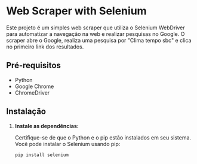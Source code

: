 # Web Scraper with Selenium

Este projeto é um simples web scraper que utiliza o Selenium WebDriver para automatizar a navegação na web e realizar pesquisas no Google. O scraper abre o Google, realiza uma pesquisa por "Clima tempo sbc" e clica no primeiro link dos resultados.

## Pré-requisitos

- Python
- Google Chrome
- ChromeDriver

## Instalação

1. **Instale as dependências:**

   Certifique-se de que o Python e o pip estão instalados em seu sistema. Você pode instalar o Selenium usando pip:

   ```sh
   pip install selenium
